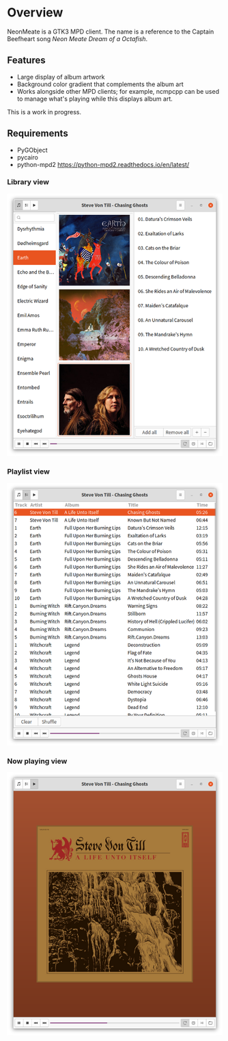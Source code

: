 # Overview #
NeonMeate is a GTK3 MPD client. The name is a reference
to the Captain Beefheart song _Neon Meate Dream of a Octafish_.


## Features ##
 * Large display of album artwork
 * Background color gradient that complements the album art
 * Works alongside other MPD clients; for example, ncmpcpp can be used to manage what's playing while this displays album art.

This is a work in progress. 

## Requirements ##
* PyGObject
* pycairo
* python-mpd2 https://python-mpd2.readthedocs.io/en/latest/


### Library view
![Screenshot](https://github.com/jnj/NeonMeate/blob/master/artists.png)

### Playlist view
![Screenshot](https://github.com/jnj/NeonMeate/blob/master/playlist.png)

### Now playing view
![Screenshot](https://github.com/jnj/NeonMeate/blob/master/playing.png)
